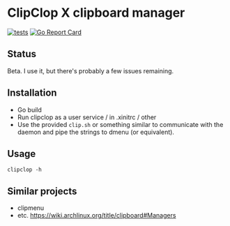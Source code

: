 # ClipClop X clipboard manager

[![tests](https://github.com/maxjmax/clipclop/actions/workflows/test.yaml/badge.svg)](https://github.com/maxjmax/clipclop/actions/workflows/test.yaml)
[![Go Report Card](https://goreportcard.com/badge/github.com/maxjmax/clipclop)](https://goreportcard.com/report/github.com/maxjmax/clipclop)

## Status

Beta. I use it, but there's probably a few issues remaining.

## Installation

- Go build
- Run clipclop as a user service / in .xinitrc / other
- Use the provided `clip.sh` or something similar to communicate with the daemon and pipe the strings to dmenu (or equivalent).

## Usage

`clipclop -h`

## Similar projects

- clipmenu
- etc. https://wiki.archlinux.org/title/clipboard#Managers
